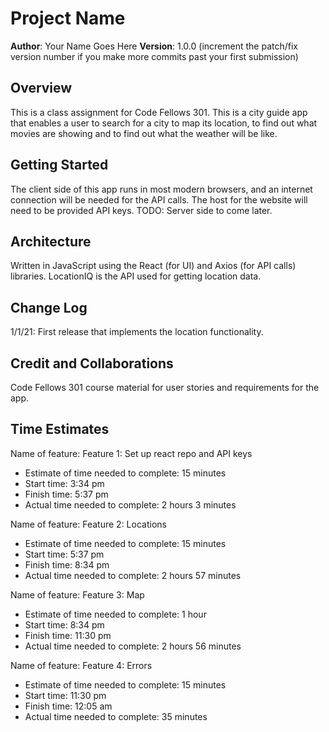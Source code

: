 # Project Name

**Author**: Your Name Goes Here
**Version**: 1.0.0 (increment the patch/fix version number if you make more commits past your first submission)

## Overview

This is a class assignment for Code Fellows 301. This is a city guide app that enables a user to search for a city to map its location, to find out what movies are showing and to find out what the weather will be like.

## Getting Started

The client side of this app runs in most modern browsers, and an internet connection will be needed for the API calls. The host for the website will need to be provided API keys. TODO: Server side to come later.

## Architecture

Written in JavaScript using the React (for UI) and Axios (for API calls) libraries. LocationIQ is the API used for getting location data.

## Change Log

1/1/21: First release that implements the location functionality.

## Credit and Collaborations

Code Fellows 301 course material for user stories and requirements for the app.

## Time Estimates

Name of feature: Feature 1: Set up react repo and API keys

- Estimate of time needed to complete: 15 minutes
- Start time: 3:34 pm
- Finish time: 5:37 pm
- Actual time needed to complete: 2 hours 3 minutes

Name of feature: Feature 2: Locations

- Estimate of time needed to complete: 15 minutes
- Start time: 5:37 pm
- Finish time: 8:34 pm
- Actual time needed to complete: 2 hours 57 minutes

Name of feature: Feature 3: Map

- Estimate of time needed to complete: 1 hour
- Start time: 8:34 pm
- Finish time: 11:30 pm
- Actual time needed to complete: 2 hours 56 minutes

Name of feature: Feature 4: Errors

- Estimate of time needed to complete: 15 minutes
- Start time: 11:30 pm
- Finish time: 12:05 am
- Actual time needed to complete: 35 minutes
